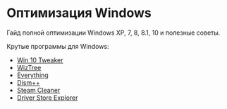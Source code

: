 # Оптимизация Windows
Гайд полной оптимизации Windows XP, 7, 8, 8.1, 10 и полезные советы.

Крутые программы для Windows:
- [Win 10 Tweaker](https://win10tweaker.pro/)
- [WizTree](https://wiztreefree.com/)
- [Everything](https://www.voidtools.com/ru-ru/)
- [Dism++](https://www.chuyu.me/ru/index.html)
- [Steam Cleaner](https://github.com/Codeusa/SteamCleaner)
- [Driver Store Explorer](https://github.com/lostindark/DriverStoreExplorer)
